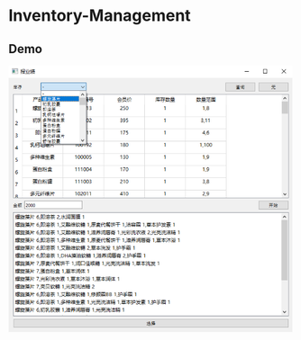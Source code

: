 # Inventory-Management

## Demo

![demo](https://github.com/sicongT/Inventory-Management/blob/main/demo/User_interface.png)

